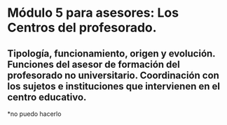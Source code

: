 # Módulo 5 para asesores: Los Centros del profesorado.


## Tipología, funcionamiento, origen y evolución. Funciones del asesor de formación del profesorado no universitario. Coordinación con los sujetos e instituciones que intervienen en el centro educativo.

*no puedo hacerlo

